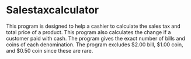 # Salestaxcalculator
This program is designed to help a cashier to calculate the sales tax and total price of a product. This program also calculates the change if a customer paid with cash. The program gives the exact number of bills and coins of each denomination. The program excludes $2.00 bill, $1.00 coin, and $0.50 coin since these are rare.
